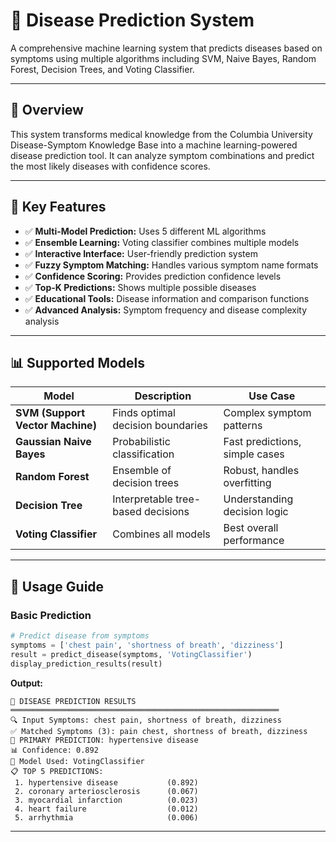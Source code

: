 # 🏥 Disease Prediction System

A comprehensive machine learning system that predicts diseases based on symptoms using multiple algorithms including SVM, Naive Bayes, Random Forest, Decision Trees, and Voting Classifier.

---

## 🎯 Overview

This system transforms medical knowledge from the Columbia University Disease-Symptom Knowledge Base into a machine learning-powered disease prediction tool. It can analyze symptom combinations and predict the most likely diseases with confidence scores.

---

## 🔑 Key Features

- ✅ **Multi-Model Prediction:** Uses 5 different ML algorithms
- ✅ **Ensemble Learning:** Voting classifier combines multiple models
- ✅ **Interactive Interface:** User-friendly prediction system
- ✅ **Fuzzy Symptom Matching:** Handles various symptom name formats
- ✅ **Confidence Scoring:** Provides prediction confidence levels
- ✅ **Top-K Predictions:** Shows multiple possible diseases
- ✅ **Educational Tools:** Disease information and comparison functions
- ✅ **Advanced Analysis:** Symptom frequency and disease complexity analysis

---

## 📊 Supported Models

| Model                     | Description                        | Use Case                              |
|---------------------------|------------------------------------|---------------------------------------|
| **SVM (Support Vector Machine)** | Finds optimal decision boundaries | Complex symptom patterns              |
| **Gaussian Naive Bayes**  | Probabilistic classification       | Fast predictions, simple cases        |
| **Random Forest**         | Ensemble of decision trees         | Robust, handles overfitting           |
| **Decision Tree**         | Interpretable tree-based decisions | Understanding decision logic           |
| **Voting Classifier**     | Combines all models                | Best overall performance              |

---

## 📖 Usage Guide

### Basic Prediction

```python
# Predict disease from symptoms
symptoms = ['chest pain', 'shortness of breath', 'dizziness']
result = predict_disease(symptoms, 'VotingClassifier')
display_prediction_results(result)
```

**Output:**
```
🏥 DISEASE PREDICTION RESULTS
════════════════════════════════════════════════════════════
🔍 Input Symptoms: chest pain, shortness of breath, dizziness
✅ Matched Symptoms (3): pain chest, shortness of breath, dizziness
🎯 PRIMARY PREDICTION: hypertensive disease
📊 Confidence: 0.892
🤖 Model Used: VotingClassifier
📋 TOP 5 PREDICTIONS:
 1. hypertensive disease           (0.892)
 2. coronary arteriosclerosis      (0.067)
 3. myocardial infarction          (0.023)
 4. heart failure                  (0.012)
 5. arrhythmia                     (0.006)
```

---
